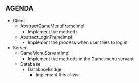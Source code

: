 ## AGENDA 

* Client
    * AbstractGameMenuFrameImpl
        * Implement the methods
    * AbstractLoginFrameImpl
        * Implement the process when user tries to log in.
* Server
    * GameMenuServantImpl
        * Implement the methods in the Game menu servant
    * Database
        * DatabaseBridge
            * Implement this class.
